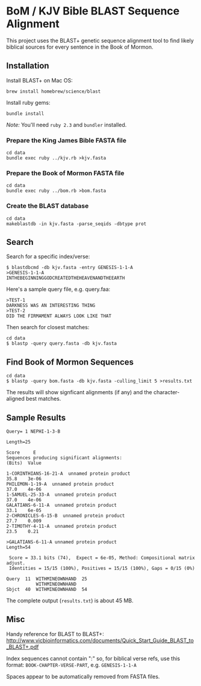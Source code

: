 # BoM / KJV Bible BLAST Sequence Alignment

This project uses the BLAST+ genetic sequence alignment tool to find likely biblical sources for every sentence in the Book of Mormon.

## Installation

Install BLAST+ on Mac OS:
```
brew install homebrew/science/blast
```

Install ruby gems:
```
bundle install
```

*Note:* You'll need `ruby 2.3` and `bundler` installed.

### Prepare the King James Bible FASTA file

```
cd data
bundle exec ruby ../kjv.rb >kjv.fasta
```

### Prepare the Book of Mormon FASTA file

```
cd data
bundle exec ruby ../bom.rb >bom.fasta
```

### Create the BLAST database

```
cd data
makeblastdb -in kjv.fasta -parse_seqids -dbtype prot
```

## Search

Search for a specific index/verse:
```
$ blastdbcmd -db kjv.fasta -entry GENESIS-1-1-A
>GENESIS-1-1-A 
INTHEBEGINNINGGODCREATEDTHEHEAVENANDTHEEARTH
```

Here's a sample query file, e.g. query.faa:
```
>TEST-1
DARKNESS WAS AN INTERESTING THING
>TEST-2
DID THE FIRMAMENT ALWAYS LOOK LIKE THAT
```

Then search for closest matches:
```
cd data
$ blastp -query query.fasta -db kjv.fasta
```

## Find Book of Mormon Sequences

```
cd data
$ blastp -query bom.fasta -db kjv.fasta -culling_limit 5 >results.txt
```

The results will show signficant alignments (if any) and the character-aligned best matches.

## Sample Results

```
Query= 1 NEPHI-1-3-B

Length=25
                                                                      Score     E
Sequences producing significant alignments:                          (Bits)  Value

1-CORINTHIANS-16-21-A  unnamed protein product                        35.8    3e-06
PHILEMON-1-19-A  unnamed protein product                              37.0    4e-06
1-SAMUEL-25-33-A  unnamed protein product                             37.0    4e-06
GALATIANS-6-11-A  unnamed protein product                             33.1    6e-05
2-CHRONICLES-6-15-B  unnamed protein product                          27.7    0.009
2-TIMOTHY-4-11-A  unnamed protein product                             23.5    0.21 

>GALATIANS-6-11-A unnamed protein product
Length=54

 Score = 33.1 bits (74),  Expect = 6e-05, Method: Compositional matrix adjust.
 Identities = 15/15 (100%), Positives = 15/15 (100%), Gaps = 0/15 (0%)

Query  11  WITHMINEOWNHAND  25
           WITHMINEOWNHAND
Sbjct  40  WITHMINEOWNHAND  54
```

The complete output (`results.txt`) is about 45 MB.

## Misc

Handy reference for BLAST to BLAST+:
http://www.vicbioinformatics.com/documents/Quick_Start_Guide_BLAST_to_BLAST+.pdf

Index sequences cannot contain ":"
so, for biblical verse refs, use this format:
`BOOK-CHAPTER-VERSE-PART`, e.g. `GENESIS-1-1-A`

Spaces appear to be automatically removed from FASTA files.
